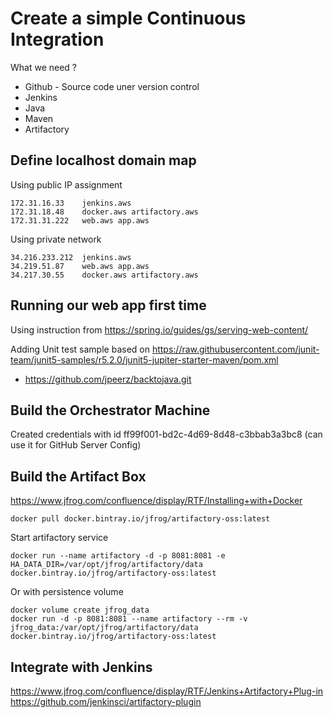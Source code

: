 
# Create a simple Continuous Integration

What we need ?

* Github - Source code uner version control
* Jenkins
* Java
* Maven
* Artifactory

## Define localhost domain map

Using public IP assignment

    172.31.16.33    jenkins.aws
    172.31.18.48    docker.aws artifactory.aws
    172.31.31.222   web.aws app.aws

Using private network

    34.216.233.212  jenkins.aws
    34.219.51.87    web.aws app.aws
    34.217.30.55    docker.aws artifactory.aws

## Running our web app first time

Using instruction from https://spring.io/guides/gs/serving-web-content/

Adding Unit test sample based on https://raw.githubusercontent.com/junit-team/junit5-samples/r5.2.0/junit5-jupiter-starter-maven/pom.xml

* https://github.com/jpeerz/backtojava.git

## Build the Orchestrator Machine

Created credentials with id ff99f001-bd2c-4d69-8d48-c3bbab3a3bc8 (can use it for GitHub Server Config)


## Build the Artifact Box

https://www.jfrog.com/confluence/display/RTF/Installing+with+Docker

    docker pull docker.bintray.io/jfrog/artifactory-oss:latest

Start artifactory service

    docker run --name artifactory -d -p 8081:8081 -e HA_DATA_DIR=/var/opt/jfrog/artifactory/data docker.bintray.io/jfrog/artifactory-oss:latest

Or with persistence volume

    docker volume create jfrog_data
    docker run -d -p 8081:8081 --name artifactory --rm -v jfrog_data:/var/opt/jfrog/artifactory/data docker.bintray.io/jfrog/artifactory-oss:latest

## Integrate with Jenkins

https://www.jfrog.com/confluence/display/RTF/Jenkins+Artifactory+Plug-in
https://github.com/jenkinsci/artifactory-plugin

